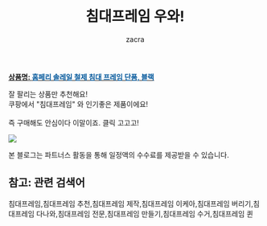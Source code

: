 ﻿---
layout: post
title:  "침대프레임 우와!"
author: zacra
categories: [ 아이템 ]
tags: [침대프레임,침대프레임 추천,침대프레임 제작,침대프레임 이케아,침대프레임 버리기,침대프레임 다나와,침대프레임 전문,침대프레임 만들기,침대프레임 수거,침대프레임 퀸]
image: https://static.coupangcdn.com/image/retail/images/2020/07/22/19/2/6b60c99c-2547-4add-a3e9-ef6dd0f0753b.jpg 
description: "쿠팡에서 침대프레임 관련 상품으로 가장 잘팔리는 제품 중 하나라는 사실!!."
rating: 4.5
---

<a href="https://link.coupang.com/re/AFFSDP?lptag=AF8407795&pageKey=1758838803&itemId=2995474006&vendorItemId=71285090394&traceid=V0-153-63e0ddba1eb54910"><b>상품명: <font color='#01579B'>홈페리 솔레일 철제 침대 프레임 단품, 블랙</font></b></a>

잘 팔리는 상품만 추천해요!<br/>
쿠팡에서 "침대프레임" 와 인기좋은 제품이에요!<br/><br/>
즉 구매해도 안심이다 이말이죠. 클릭 고고고! <br/>



<a href="https://link.coupang.com/re/AFFSDP?lptag=AF8407795&pageKey=1758838803&itemId=2995474006&vendorItemId=71285090394&traceid=V0-153-63e0ddba1eb54910"><img src="https://thumbnail9.coupangcdn.com/thumbnails/remote/q89/image/retail/images/420920204294183-f9a3b678-ec22-4d1a-b58c-3b67ec51c21b.jpg"></a> 

본 블로그는 파트너스 활동을 통해 일정액의 수수료를 제공받을 수 있습니다.

## 참고: 관련 검색어    
침대프레임,침대프레임 추천,침대프레임 제작,침대프레임 이케아,침대프레임 버리기,침대프레임 다나와,침대프레임 전문,침대프레임 만들기,침대프레임 수거,침대프레임 퀸